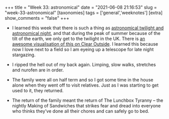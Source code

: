 +++
title = "Week 33: astronomical"
date = "2021-06-08 21:16:53"
slug = "week-33-astronomical"
[taxonomies]
tags = ['general','weeknotes']
[extra]
show_comments = "false"
+++

- I learned this week that there is such a thing as [astronomical twilight and astronomical night](https://earthsky.org/earth/the-undark-nights-of-summer-guy-ottewell/), and that during the peak of summer because of the tilt of the earth, we only get to the twilight in the UK. There is [an awesome visualisation of this on Clear Outside](http://clearoutside.com/annual_darkness/51.51/-0.13). I learned this because now I love next to a field so I am eyeing up a telescope for late night stargazing.

- I ripped the hell out of my back again. Limping, slow walks, stretches and nurofen are in order.

- The family were all on half term and so I got some time in the house alone when they went off to visit relatives. Just as I was starting to get used to it, they returned.

- The return of the family meant the return of The Lunchbox Tyranny – the nightly Making of Sandwiches that strikes fear and dread into everyone who thinks they’ve done all their chores and can safely go to bed.
